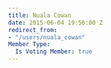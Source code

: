 ```yaml
---
title: Nuala Cowan
date: 2015-06-04 19:56:00 Z
redirect_from:
- "/users/nuala_cowan"
Member Type:
  Is Voting Member: true
---
```



